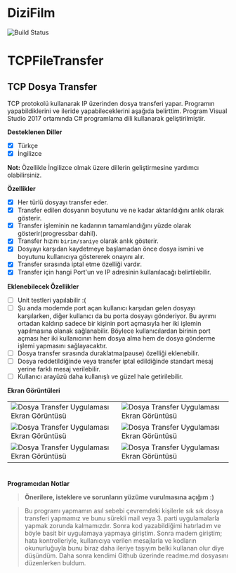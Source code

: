 # DiziFilm

![Build Status](https://app.travis-ci.com/epbalaban01/DiziFilm.svg?branch=main)

# TCPFileTransfer
## TCP Dosya Transfer
TCP protokolü kullanarak IP üzerinden dosya transferi yapar. Programın yapabildiklerini ve ileride yapabileceklerini aşağıda belirttim. Program Visual Studio 2017 ortamında C# programlama dili kullanarak geliştirilmiştir.

<b>Desteklenen Diller</b>
- [x] Türkçe
- [x] İngilizce

**Not:** Özellikle İngilizce olmak üzere dillerin geliştirmesine yardımcı olabilirsiniz.

<b>Özellikler</b>

- [x] Her türlü dosyayı transfer eder.
- [x] Transfer edilen dosyanın boyutunu ve ne kadar aktarıldığını anlık olarak gösterir.
- [x] Transfer işleminin ne kadarının tamamlandığını yüzde olarak gösterir(progressbar dahil).
- [x] Transfer hızını `birim/saniye` olarak anlık gösterir.
- [x] Dosyayı karşıdan kaydetmeye başlamadan önce dosya ismini ve boyutunu kullanıcıya göstererek onayını alır.
- [x] Transfer sırasında iptal etme özelliği vardır.
- [x] Transfer için hangi Port'un ve IP adresinin kullanılacağı belirtilebilir.

<b>Eklenebilecek Özellikler</b>

- [ ] Unit testleri yapılabilir :(
- [ ] Şu anda modemde port açan kullanıcı karşıdan gelen dosyayı karşılarken, diğer kullanıcı da bu porta dosyayı gönderiyor. Bu ayrımı ortadan kaldırıp sadece bir kişinin port açmasıyla her iki işlemin yapılmasına olanak sağlanabilir. Böylece kullanıcılardan birinin port açması her iki kullanıcının hem dosya alma hem de dosya gönderme işlemi yapmasını sağlayacaktır.
- [ ] Dosya transfer sırasında duraklatma(pause) özelliği eklenebilir.
- [ ] Dosya reddetildiğinde veya transfer iptal edildiğinde standart mesaj yerine farklı mesaj verilebilir.
- [ ] Kullanıcı arayüzü daha kullanışlı ve güzel hale getirilebilir.

<b>Ekran Görüntüleri</b>

|   |   |
|---|---|
| ![Dosya Transfer Uygulaması Ekran Görüntüsü](http://firateski.com/images/file_transfer_img0001.png) | ![Dosya Transfer Uygulaması Ekran Görüntüsü](http://firateski.com/images/file_transfer_img0002.png) |
| ![Dosya Transfer Uygulaması Ekran Görüntüsü](http://firateski.com/images/file_transfer_img0003.png) | ![Dosya Transfer Uygulaması Ekran Görüntüsü](http://firateski.com/images/file_transfer_img0004.png) |
| ![Dosya Transfer Uygulaması Ekran Görüntüsü](http://firateski.com/images/file_transfer_img0005.png) | ![Dosya Transfer Uygulaması Ekran Görüntüsü](http://firateski.com/images/file_transfer_img0006.png) |


#
<b>Programcıdan Notlar</b>
> <b>Önerilere, isteklere ve sorunların yüzüme vurulmasına açığım :)</b>

> Bu programı yapmamın asıl sebebi çevremdeki kişilerle sık sık dosya transferi yapmamız ve bunu sürekli mail veya 3. parti uygulamalarla yapmak zorunda kalmamızdır. Sonra kod yazabildiğimi hatırladım ve böyle basit bir uygulamaya yapmaya giriştim. Sonra madem giriştim; hata kontrolleriyle, kullanıcıya verilen mesajlarla ve kodların okunurluğuyla bunu biraz daha ileriye taşıyım belki kullanan olur diye düşündüm. Daha sonra kendimi Github üzerinde readme.md dosyasını düzenlerken buldum.
